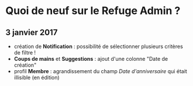 # Quoi de neuf sur le **Refuge Admin** ?

## 3 janvier 2017

- création de **Notification** : possibilité de sélectionner plusieurs critères de filtre !
- **Coups de mains** et **Suggestions** : ajout d'une colonne "Date de création"
- profil **Membre** : agrandissement du champ *Date d'anniversaire* qui était illisible (en édition)
